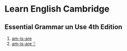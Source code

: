 # Learn English Cambridge

## Essential Grammar un Use 4th Edition
1. [am-is-are](./days/books/essential-grammar-in-use.md/units/0-am-is-are.md)
2. [am-is-are ❔](./days/books/essential-grammar-in-use.md/units/1-am-is-are-questions.md)